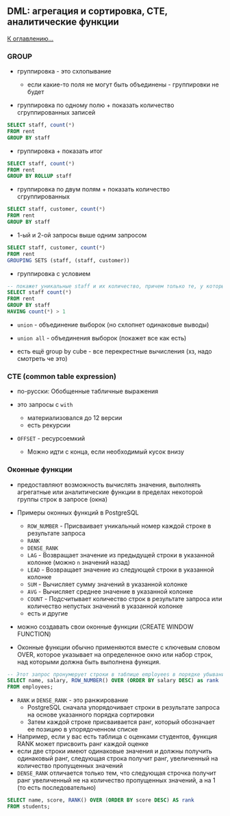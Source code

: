 ## DML: агрегация и сортировка, CTE, аналитические функции

[К оглавлению...](/README.md)

### GROUP

- группировка - это схлопывание
  - если какие-то поля не могут быть объединены - группировки не будет

- группировка по одному полю + показать количество сгруппированных записей

```sql
SELECT staff, count(*)
FROM rent
GROUP BY staff
```

- группировка + показать итог

```sql
SELECT staff, count(*)
FROM rent
GROUP BY ROLLUP staff
```

- группировка по двум полям + показать количество сгруппированных

```sql
SELECT staff, customer, count(*)
FROM rent
GROUP BY staff
```

- 1-ый и 2-ой запросы выше одним запросом

```sql
SELECT staff, customer, count(*)
FROM rent
GROUPING SETS (staff, (staff, customer))
```

- группировка с условием

```sql
-- покажет уникальные staff и их количество, причем только те, у которых кол-во > 1
SELECT staff count(*)
FROM rent
GROUP BY staff
HAVING count(*) > 1
```

- `union` - объединение выборок (но схлопнет одинаковые выводы)
- `union all` - объединения выборок (покажет все как есть)

- есть ещё group by cube - все перекрестные вычисления (хз, надо смотреть че это)

### CTE (common table expression)

- по-русски: Обобщенные табличные выражения
- это запросы с `with`
  - материализовался до 12 версии
  - есть рекурсии

- `OFFSET` - ресурсоемкий
  - Можно идти с конца, если необходимый кусок внизу

### Оконные функции

- предоставляют возможность вычислять значения, выполнять агрегатные или аналитические функции в пределах некоторой
  группы строк в запросе (окна)

- Примеры оконных функций в PostgreSQL
  - `ROW_NUMBER` - Присваивает уникальный номер каждой строке в результате запроса
  - `RANK`
  - `DENSE_RANK`
  - `LAG` - Возвращает значение из предыдущей строки в указанной колонке (можно `n` значений назад)
  - `LEAD` - Возвращает значение из следующей строки в указанной колонке
  - `SUM` - Вычисляет сумму значений в указанной колонке
  - `AVG` - Вычисляет среднее значение в указанной колонке
  - `COUNT` - Подсчитывает количество строк в результате запроса или количество непустых значений в указанной колонке
  - есть и другие

- можно создавать свои оконные функции (CREATE WINDOW FUNCTION)
- Оконные функции обычно применяются вместе с ключевым словом OVER, которое указывает на определенное окно или набор
  строк, над которыми должна быть выполнена функция.

```sql
-- Этот запрос пронумерует строки в таблице employees в порядке убывания зарплаты и вернет столбцы name, salary и rank.
SELECT name, salary, ROW_NUMBER() OVER (ORDER BY salary DESC) as rank
FROM employees;
```

- `RANK` и `DENSE_RANK` - это ранжирование
  - PostgreSQL сначала упорядочивает строки в результате запроса на основе указанного порядка сортировки
  - Затем каждой строке присваивается ранг, который обозначает ее позицию в упорядоченном списке
- Например, если у вас есть таблица с оценками студентов, функция RANK может присвоить ранг каждой оценке
- если две строки имеют одинаковые значения и должны получить одинаковый ранг, следующая строка получит ранг,
  увеличенный на количество пропущенных значений
- `DENSE_RANK` отличается только тем, что следующая строчка получит ранг увеличенный не на количество пропущенных
  значений, а на 1 (то есть последовательно)

```sql
SELECT name, score, RANK() OVER (ORDER BY score DESC) AS rank
FROM students;
```
